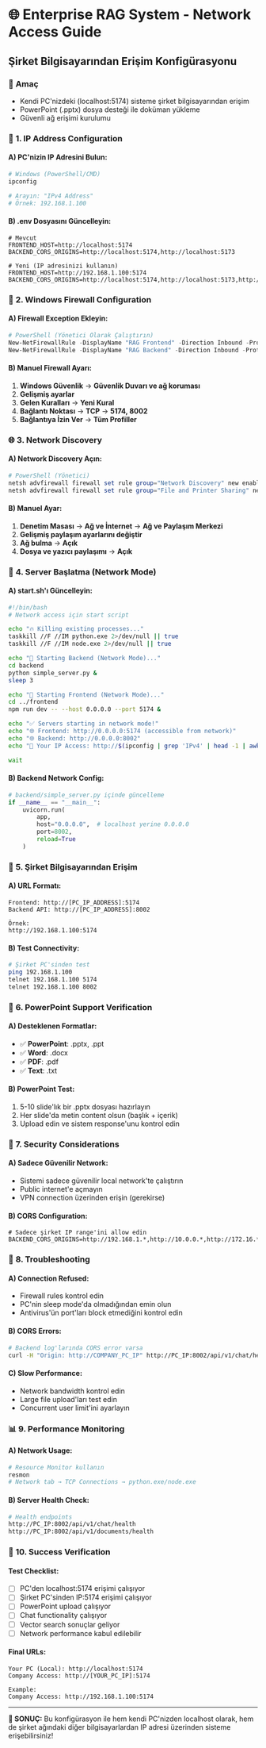 # 🌐 Enterprise RAG System - Network Access Guide

## Şirket Bilgisayarından Erişim Konfigürasyonu

### 🎯 **Amaç**
- Kendi PC'nizdeki (localhost:5174) sisteme şirket bilgisayarından erişim
- PowerPoint (.pptx) dosya desteği ile doküman yükleme
- Güvenli ağ erişimi kurulumu

### 📡 **1. IP Address Configuration**

#### **A) PC'nizin IP Adresini Bulun:**
```bash
# Windows (PowerShell/CMD)
ipconfig

# Arayın: "IPv4 Address" 
# Örnek: 192.168.1.100
```

#### **B) .env Dosyasını Güncelleyin:**
```env
# Mevcut
FRONTEND_HOST=http://localhost:5174
BACKEND_CORS_ORIGINS=http://localhost:5174,http://localhost:5173

# Yeni (IP adresinizi kullanın)
FRONTEND_HOST=http://192.168.1.100:5174
BACKEND_CORS_ORIGINS=http://localhost:5174,http://localhost:5173,http://192.168.1.100:5174,http://YOUR_COMPANY_PC_IP:*
```

### 🔧 **2. Windows Firewall Configuration**

#### **A) Firewall Exception Ekleyin:**
```powershell
# PowerShell (Yönetici Olarak Çalıştırın)
New-NetFirewallRule -DisplayName "RAG Frontend" -Direction Inbound -Protocol TCP -LocalPort 5174 -Action Allow
New-NetFirewallRule -DisplayName "RAG Backend" -Direction Inbound -Protocol TCP -LocalPort 8002 -Action Allow
```

#### **B) Manuel Firewall Ayarı:**
1. **Windows Güvenlik** → **Güvenlik Duvarı ve ağ koruması**
2. **Gelişmiş ayarlar**
3. **Gelen Kuralları** → **Yeni Kural**
4. **Bağlantı Noktası** → **TCP** → **5174, 8002**
5. **Bağlantıya İzin Ver** → **Tüm Profiller**

### 🌐 **3. Network Discovery**

#### **A) Network Discovery Açın:**
```powershell
# PowerShell (Yönetici)
netsh advfirewall firewall set rule group="Network Discovery" new enable=Yes
netsh advfirewall firewall set rule group="File and Printer Sharing" new enable=Yes
```

#### **B) Manuel Ayar:**
1. **Denetim Masası** → **Ağ ve İnternet** → **Ağ ve Paylaşım Merkezi**
2. **Gelişmiş paylaşım ayarlarını değiştir**
3. **Ağ bulma** → **Açık**
4. **Dosya ve yazıcı paylaşımı** → **Açık**

### 🚀 **4. Server Başlatma (Network Mode)**

#### **A) start.sh'ı Güncelleyin:**
```bash
#!/bin/bash
# Network access için start script

echo "🔥 Killing existing processes..."
taskkill //F //IM python.exe 2>/dev/null || true
taskkill //F //IM node.exe 2>/dev/null || true

echo "🎨 Starting Backend (Network Mode)..."
cd backend
python simple_server.py &
sleep 3

echo "🎨 Starting Frontend (Network Mode)..."
cd ../frontend
npm run dev -- --host 0.0.0.0 --port 5174 &

echo "✅ Servers starting in network mode!"
echo "🌐 Frontend: http://0.0.0.0:5174 (accessible from network)"
echo "🌐 Backend: http://0.0.0.0:8002"
echo "📱 Your IP Access: http://$(ipconfig | grep 'IPv4' | head -1 | awk '{print $14}'):5174"

wait
```

#### **B) Backend Network Config:**
```python
# backend/simple_server.py içinde güncelleme
if __name__ == "__main__":
    uvicorn.run(
        app,
        host="0.0.0.0",  # localhost yerine 0.0.0.0
        port=8002,
        reload=True
    )
```

### 🏢 **5. Şirket Bilgisayarından Erişim**

#### **A) URL Formatı:**
```
Frontend: http://[PC_IP_ADDRESS]:5174
Backend API: http://[PC_IP_ADDRESS]:8002

Örnek:
http://192.168.1.100:5174
```

#### **B) Test Connectivity:**
```bash
# Şirket PC'sinden test
ping 192.168.1.100
telnet 192.168.1.100 5174
telnet 192.168.1.100 8002
```

### 📎 **6. PowerPoint Support Verification**

#### **A) Desteklenen Formatlar:**
- ✅ **PowerPoint**: .pptx, .ppt
- ✅ **Word**: .docx
- ✅ **PDF**: .pdf
- ✅ **Text**: .txt

#### **B) PowerPoint Test:**
1. 5-10 slide'lık bir .pptx dosyası hazırlayın
2. Her slide'da metin content olsun (başlık + içerik)
3. Upload edin ve sistem response'unu kontrol edin

### 🔐 **7. Security Considerations**

#### **A) Sadece Güvenilir Network:**
- Sistemi sadece güvenilir local network'te çalıştırın
- Public internet'e açmayın
- VPN connection üzerinden erişin (gerekirse)

#### **B) CORS Configuration:**
```env
# Sadece şirket IP range'ini allow edin
BACKEND_CORS_ORIGINS=http://192.168.1.*,http://10.0.0.*,http://172.16.*
```

### 🚨 **8. Troubleshooting**

#### **A) Connection Refused:**
- Firewall rules kontrol edin
- PC'nin sleep mode'da olmadığından emin olun
- Antivirus'ün port'ları block etmediğini kontrol edin

#### **B) CORS Errors:**
```bash
# Backend log'larında CORS error varsa
curl -H "Origin: http://COMPANY_PC_IP" http://PC_IP:8002/api/v1/chat/health
```

#### **C) Slow Performance:**
- Network bandwidth kontrol edin
- Large file upload'ları test edin
- Concurrent user limit'ini ayarlayın

### 📊 **9. Performance Monitoring**

#### **A) Network Usage:**
```bash
# Resource Monitor kullanın
resmon
# Network tab → TCP Connections → python.exe/node.exe
```

#### **B) Server Health Check:**
```bash
# Health endpoints
http://PC_IP:8002/api/v1/chat/health
http://PC_IP:8002/api/v1/documents/health
```

### 🎉 **10. Success Verification**

#### **Test Checklist:**
- [ ] PC'den localhost:5174 erişimi çalışıyor
- [ ] Şirket PC'sinden IP:5174 erişimi çalışıyor
- [ ] PowerPoint upload çalışıyor
- [ ] Chat functionality çalışıyor
- [ ] Vector search sonuçlar geliyor
- [ ] Network performance kabul edilebilir

#### **Final URLs:**
```
Your PC (Local): http://localhost:5174
Company Access: http://[YOUR_PC_IP]:5174

Example:
Company Access: http://192.168.1.100:5174
```

---

**🎯 SONUÇ:** Bu konfigürasyon ile hem kendi PC'nizden localhost olarak, hem de şirket ağındaki diğer bilgisayarlardan IP adresi üzerinden sisteme erişebilirsiniz! 